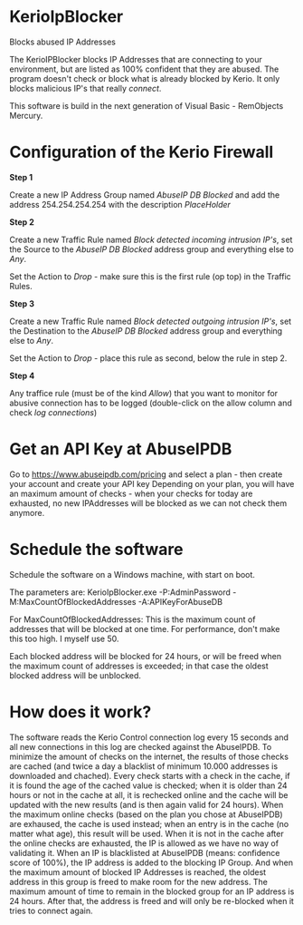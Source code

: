 # KerioIpBlocker
Blocks abused IP Addresses

The KerioIPBlocker blocks IP Addresses that are connecting to your environment, but are listed as 100% confident that they are abused.
The program doesn't check or block what is already blocked by Kerio. It only blocks malicious IP's that really *connect*.

This software is build in the next generation of Visual Basic - RemObjects Mercury.

# Configuration of the Kerio Firewall

**Step 1**

Create a new IP Address Group named *AbuseIP DB Blocked* and add the address 254.254.254.254 with the description *PlaceHolder*

**Step 2**

Create a new Traffic Rule named *Block detected incoming intrusion IP's*, set the Source to the *AbuseIP DB Blocked* address group and everything else to *Any*.

Set the Action to *Drop* - make sure this is the first rule (op top) in the Traffic Rules.

**Step 3**

Create a new Traffic Rule named *Block detected outgoing intrusion IP's*, set the Destination to the *AbuseIP DB Blocked* address group and everything else to *Any*.

Set the Action to *Drop* - place this rule as second, below the rule in step 2. 

**Step 4**

Any traffice rule (must be of the kind *Allow*) that you want to monitor for abusive connection has to be logged (double-click on the allow column and check *log connections*)

# Get an API Key at AbuseIPDB

Go to https://www.abuseipdb.com/pricing and select a plan - then create your account and create your API key
Depending on your plan, you will have an maximum amount of checks - when your checks for today are exhausted, no new IPAddresses will be blocked as we can not check them anymore.

# Schedule the software

Schedule the software on a Windows machine, with start on boot.

The parameters are:
KerioIpBlocker.exe -P:AdminPassword -M:MaxCountOfBlockedAddresses -A:APIKeyForAbuseDB

For MaxCountOfBlockedAddresses:
This is the maximum count of addresses that will be blocked at one time. For performance, don't make this too high.
I myself use 50. 

Each blocked address will be blocked for 24 hours, or will be freed when the maximum count of addresses is exceeded; in that case the oldest blocked address will be unblocked.

# How does it work?

The software reads the Kerio Control connection log every 15 seconds and all new connections in this log are checked against the AbuseIPDB. To minimize the amount of checks on the internet, the results of those checks are cached (and twice a day a blacklist of minimum 10.000 addresses is downloaded and chached). Every check starts with a check in the cache, if it is found the age of the cached value is checked; when it is older than 24 hours or not in the cache at all, it is rechecked online and the cache will be updated with the new results (and is then again valid for 24 hours). 
When the maximum online checks (based on the plan you chose at AbuseIPDB) are exhaused, the cache is used instead; when an entry is in the cache (no matter what age), this result will be used. When it is not in the cache after the online checks are exhausted, the IP is allowed as we have no way of validating it.
When an IP is blacklisted at AbuseIPDB (means: confidence score of 100%), the IP address is added to the blocking IP Group. And when the maximum amount of blocked IP Addresses is reached, the oldest address in this group is freed to make room for the new address.
The maximum amount of time to remain in the blocked group for an IP address is 24 hours. After that, the address is freed and will only be re-blocked when it tries to connect again.
